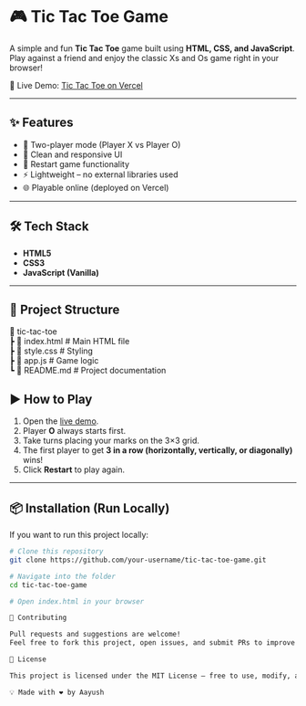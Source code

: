 # 🎮 Tic Tac Toe Game

A simple and fun **Tic Tac Toe** game built using **HTML, CSS, and JavaScript**.  
Play against a friend and enjoy the classic Xs and Os game right in your browser!

🚀 Live Demo: [Tic Tac Toe on Vercel](https://tic-tac-toe-game-lake-two.vercel.app/)

---

## ✨ Features
- 🎲 Two-player mode (Player X vs Player O)
- 🎨 Clean and responsive UI
- 🔄 Restart game functionality
- ⚡ Lightweight – no external libraries used
- 🌐 Playable online (deployed on Vercel)

---

## 🛠️ Tech Stack
- **HTML5**
- **CSS3**
- **JavaScript (Vanilla)**

---

## 📂 Project Structure

📁 tic-tac-toe<br>
┣ 📄 index.html # Main HTML file<br>
┣ 📄 style.css # Styling<br>
┣ 📄 app.js # Game logic<br>
┗ 📄 README.md # Project documentation<br>


## ▶️ How to Play
1. Open the [live demo](https://tic-tac-toe-game-lake-two.vercel.app/).
2. Player **O** always starts first.
3. Take turns placing your marks on the 3×3 grid.
4. The first player to get **3 in a row (horizontally, vertically, or diagonally)** wins!
5. Click **Restart** to play again.

---

## 📦 Installation (Run Locally)
If you want to run this project locally:
```bash
# Clone this repository
git clone https://github.com/your-username/tic-tac-toe-game.git

# Navigate into the folder
cd tic-tac-toe-game

# Open index.html in your browser

🤝 Contributing

Pull requests and suggestions are welcome!
Feel free to fork this project, open issues, and submit PRs to improve it.

📜 License

This project is licensed under the MIT License – free to use, modify, and distribute.

💡 Made with ❤️ by Aayush
